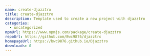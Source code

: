 ```yaml
---
name: create-djazztro
title: create-djazztro
description: Template used to create a new project with djazztro
categories:
  - uncategorized
npmUrl: https://www.npmjs.com/package/create-djazztro
repoUrl: https://github.com/Bwc9876/djazztro
homepageUrl: https://bwc9876.github.io/Djazztro
downloads: 0
---
```

